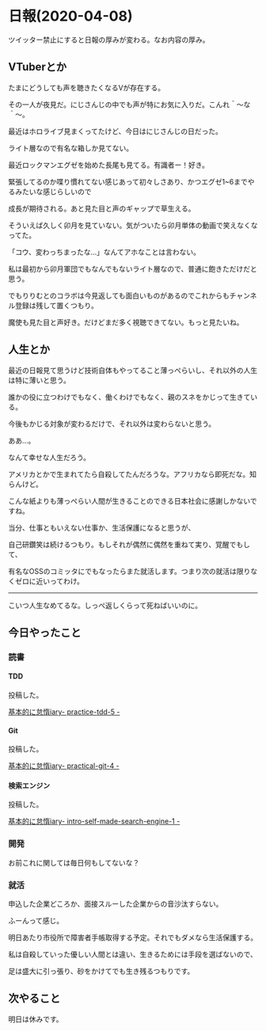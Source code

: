 # 日報(2020-04-08)

ツイッター禁止にすると日報の厚みが変わる。なお内容の厚み。

## VTuberとか

たまにどうしても声を聴きたくなるVが存在する。

その一人が夜見だ。にじさんじの中でも声が特にお気に入りだ。こんれ＾〜な＾〜。

最近はホロライブ見まくってたけど、今日はにじさんじの日だった。

ライト層なので有名な箱しか見てない。

最近ロックマンエグゼを始めた長尾も見てる。有識者ー！好き。

緊張してるのか喋り慣れてない感じあって初々しさあり、かつエグゼ1~6までやるみたいな感じらしいので

成長が期待される。あと見た目と声のギャップで草生える。

そういえば久しく卯月を見ていない。気がついたら卯月単体の動画で笑えなくなってた。

「コウ、変わっちまったな...」なんてアホなことは言わない。

私は最初から卯月軍団でもなんでもないライト層なので、普通に飽きただけだと思う。

でもりりむとのコラボは今見返しても面白いものがあるのでこれからもチャンネル登録は残して置くつもり。

魔使も見た目と声好き。だけどまだ多く視聴できてない。もっと見たいね。

## 人生とか

最近の日報見て思うけど技術自体もやってること薄っぺらいし、それ以外の人生は特に薄いと思う。

誰かの役に立つわけでもなく、働くわけでもなく、親のスネをかじって生きている。

今後もかじる対象が変わるだけで、それ以外は変わらないと思う。

ああ...。

なんて幸せな人生だろう。

アメリカとかで生まれてたら自殺してたんだろうな。アフリカなら即死だな。知らんけど。

こんな紙よりも薄っぺらい人間が生きることのできる日本社会に感謝しかないですね。

当分、仕事ともいえない仕事か、生活保護になると思うが、

自己研鑽笑は続けるつもり。もしそれが偶然に偶然を重ねて実り、覚醒でもして、

有名なOSSのコミッタにでもなったらまた就活します。つまり次の就活は限りなくゼロに近いってわけ。

---

こいつ人生なめてるな。しっぺ返しくらって死ねばいいのに。

## 今日やったこと

### 読書

#### TDD

投稿した。

[基本的に怠惰iary- practice-tdd-5 -](https://blog.londone.net/page?id=242)

#### Git

投稿した。

[基本的に怠惰iary- practical-git-4 -](https://blog.londone.net/page?id=243)

#### 検索エンジン

投稿した。

[基本的に怠惰iary- intro-self-made-search-engine-1 -](https://blog.londone.net/page?id=244)

### 開発

お前これに関しては毎日何もしてないな？

### 就活

申込した企業どころか、面接スルーした企業からの音沙汰すらない。

ふーんって感じ。

明日あたり市役所で障害者手帳取得する予定。それでもダメなら生活保護する。

私は自殺していった優しい人間とは違い、生きるためには手段を選ばないので、

足は盛大に引っ張り、砂をかけてでも生き残るつもりです。

## 次やること

明日は休みです。
